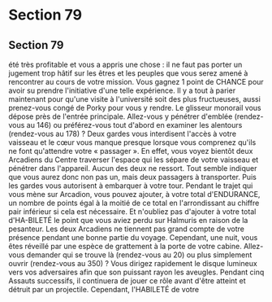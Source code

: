 # Section 79

## Section 79

été très profitable et vous a appris une chose : il ne faut pas
porter un jugement trop hâtif sur les êtres et les peuples que vous
serez amené à rencontrer au cours de votre mission. Vous gagnez
1 point de CHANCE pour avoir su prendre l'initiative d'une telle
expérience. Il y a tout à parier maintenant pour qu'une visite à
l'université soit des plus fructueuses, aussi prenez-vous congé de
Porky pour vous y rendre. Le glisseur monorail vous dépose près
de l'entrée principale. Allez-vous y pénétrer d'emblée (rendez-
vous au 146) ou préférez-vous tout d'abord en examiner les
alentours (rendez-vous au 178) ?
Deux gardes vous interdisent l'accès à votre vaisseau et le cœur
vous manque presque lorsque vous comprenez qu'ils ne font
qu'attendre votre « passager ». En effet, vous voyez bientôt deux
Arcadiens du Centre traverser l'espace qui les sépare de votre
vaisseau et pénétrer dans l'appareil. Aucun des deux ne ressort.
Tout semble indiquer que vous aurez donc non pas un, mais deux
passagers à transporter. Puis les gardes vous autorisent à
embarquer à votre tour. Pendant le trajet qui vous mène sur
Arcadion, vous pouvez ajouter, à votre total d'ENDURANCE,
un nombre de points égal à la moitié de ce total en l'arrondissant
au chiffre pair inférieur si cela est nécessaire. Et n'oubliez pas
d'ajouter à votre total d'HA-BILETÉ le point que vous aviez
perdu sur Halmuris en raison de la pesanteur. Les deux
Arcadiens ne tiennent pas grand compte de votre présence
pendant une bonne partie du voyage. Cependant, une nuit, vous
êtes réveillé par une espèce de grattement à la porte de votre
cabine. Allez-vous demander qui se trouve là (rendez-vous au
20) ou plus simplement ouvrir (rendez-vous au 350) ?
Vous dirigez rapidement le disque lumineux vers vos adversaires
afin que son puissant rayon les aveugles. Pendant cinq Assauts
successifs, il continuera de jouer ce rôle avant d'être atteint et
détruit par un projectile. Cependant, l'HABlLETÉ de votre